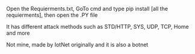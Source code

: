 Open the Requierments.txt, GoTo cmd and type pip install [all the requierments], then open the .PY file

It has different attack methods such as STD/HTTP, SYS, UDP, TCP, Home and more

Not mine, made by IotNet originally and it is also a botnet
